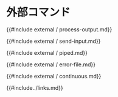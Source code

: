 # <!--External Command--> 外部コマンド

<!--{{#include external/process-output.md}}-->
{{#include external / process-output.md}}

<!--{{#include external/send-input.md}}-->
{{#include external / send-input.md}}

<!--{{#include external/piped.md}}-->
{{#include external / piped.md}}

<!--{{#include external/error-file.md}}-->
{{#include external / error-file.md}}

<!--{{#include external/continuous.md}}-->
{{#include external / continuous.md}}

<!--{{#include../links.md}}-->
{{#include../links.md}}
